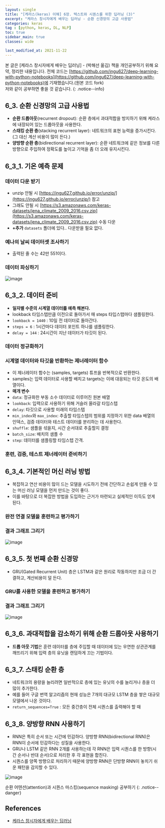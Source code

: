 ```yaml
---
layout: single
title: "[케라스(keras) 이해] 6장. 텍스트와 시퀀스를 위한 딥러닝 (3)"
excerpt: "케라스 창시자에게 배우는 딥러닝 - 순환 신경망의 고급 사용법"
categories: keras
tag : [python, keras, DL, NLP]
toc: true
sidebar_main: true
classes: wide

last_modified_at: 2021-11-22
---
```


본 글은 [케라스 창시자에게 배우는 딥러닝] - (박해선 옮김) 책을 개인공부하기 위해 요약, 정리한 내용입니다. 전체 코드는 [https://github.com/ingu627/deep-learning-with-python-notebooks](https://github.com/ingu627/deep-learning-with-python-notebooks)에 기재했습니다.(원본 코드 fork) <br>저와 같이 공부하면 좋을 것 같습니다.
{: .notice--info}

## 6_3. 순환 신경망의 고급 사용법

- **순환 드롭아웃**(recurrent dropout): 순환 층에서 과대적합을 방지하기 위해 케라스에 내장되어 있는 드롭아웃을 사용한다. 
- **스태킹 순환 층**(stacking recurrent layer): 네트워크의 표현 능력을 증가시킨다. (그 대신 계산 비용이 많이 든다.)
- **양방향 순환 층**(bidirectional recurrent layer): 순환 네트워크에 같은 정보를 다른 방향으로 주입하여 정확도를 높이고 기억을 좀 더 오래 유지시킨다.

## 6_3_1. 기온 예측 문제 

### 데이터 다운 받기

<script src="https://gist.github.com/ingu627/84201460377a7bc0a8b9838f018fe47e.js"></script>

- unzip 안될 시 [https://ingu627.github.io/error/unzip/](https://ingu627.github.io/error/unzip/) 참고 
- 그래도 안될 시 [https://s3.amazonaws.com/keras-datasets/jena_climate_2009_2016.csv.zip](https://s3.amazonaws.com/keras-datasets/jena_climate_2009_2016.csv.zip) 수동 다운
- **+추가** `datasets` 폴더에 있다.. 다운받을 필요 없다.

### 예나의 날씨 데이터셋 조사하기 

<script src="https://gist.github.com/ingu627/110d937200b33f155516a7b91466110f.js"></script>

- 출력된 줄 수는 42만 551이다.

### 데이터 파싱하기 

<script src="https://gist.github.com/ingu627/b912f1938485bd0866e62c5e68ce21e7.js"></script>

![image](https://user-images.githubusercontent.com/78655692/142636345-875e45b5-c660-4cf9-9067-3a9527dd957b.png)

## 6_3_2. 데이터 준비

- **일자별 수준의 시계열 데이터를 예측 해본다.**
- lookback 타임스텝만큼 이전으로 돌아가서 매 steps 타입스탭마다 샘플링한다.
- `lookback = 1440` : 10일 전 데이터로 돌아간다.
- `steps = 6` : 1시간마다 데이터 포인트 하나를 샘플링한다.
- `delay = 144` : 24시간이 지난 데이터가 타깃이 된다. 

### 데이터 정규화하기

<script src="https://gist.github.com/ingu627/949e2eca763ce4988989074858f4d142.js"></script>

### 시계열 데이터와 타깃을 반환하는 제너레이터 함수 

<script src="https://gist.github.com/ingu627/356b0a798e9f68e72a786efc0fe89289.js"></script>

- 이 제너레이터 함수는 (samples, targets) 튜프을 반복적으로 반환한다.
- samples는 입력 데이터로 사용할 배치고 targets는 이에 대응되는 타깃 온도의 배열이다.
- **매개 변수**
- `data`: 정규화한 부동 소수 데이터로 이루어진 원본 배열
- `lookback`: 입력으로 사용하기 위해 거슬러 올라갈 타임스텝
- `delay`: 타깃으로 사용할 미래의 타임스텝
- `min_index`와 `max_index`: 추출할 타임스텝의 범위를 지정하기 위한 data 배열의 인덱스, 검증 데이터와 테스트 데이터를 분리하는 데 사용한다. 
- `shuffle`: 샘플을 섞을지, 시간 순서대로 추출할지 결정
- `batch_size`: 배치의 샘플 수 
- `step`: 데이터를 샘플링할 타임스텝 간격.

### 훈련, 검증, 테스트 제너레이터 준비하기

<script src="https://gist.github.com/ingu627/715cebc82fb6dd217db0c27a7ab09bff.js"></script>

## 6_3_4. 기본적인 머신 러닝 방법

- 복잡하고 연산 비용이 많이 드는 모델을 시도하기 전에 간단하고 손쉽게 만들 수 있는 머신 러닝 모델을 먼저 만드는 것이 좋다.
- 이를 바탕으로 더 복잡한 방법을 도입하는 근거가 마련되고 실제적인 이득도 얻게 된다.

### 완전 연결 모델을 훈련하고 평가하기

<script src="https://gist.github.com/ingu627/8f028dabba4f9e78729c707d24af1083.js"></script>

### 결과 그래프 그리기

<script src="https://gist.github.com/ingu627/bcbc2a6c61f2f6b6f62dbc6b0372291e.js"></script>

![image](https://user-images.githubusercontent.com/78655692/142822403-8fddba77-cd4d-4e0c-865e-12d1f50b4046.png)

## 6_3_5. 첫 번째 순환 신경망

- GRU(Gated Recurrent Unit) 층은 LSTM과 같은 원리로 작동하지만 조금 더 간결하고, 계산비용이 덜 든다.

### GRU를 사용한 모델을 훈련하고 평가하기

<script src="https://gist.github.com/ingu627/7f78101cca717415a8ae6c993092c41f.js"></script>

### 결과 그래프 그리기

![image](https://user-images.githubusercontent.com/78655692/142823987-bb805703-bce9-4d67-9557-6cd147060971.png)

## 6_3_6. 과대적합을 감소하기 위해 순환 드롭아웃 사용하기

- **드롭 아웃 기법**은 훈련 데이터를 층에 주입할 때 데이터에 있는 우연한 상관관계를 깨뜨리기 위해 입력 층의 유닛을 랜덤하게 끄는 기법이다.

<script src="https://gist.github.com/ingu627/22b26324a04745ffb3d7823c850fcc12.js"></script>

## 6_3_7. 스태킹 순환 층 

- 네트워크의 용량을 늘리려면 일반적으로 층에 있는 유닛의 수를 늘리거나 층을 더 많이 추가한다.
- 예를 들어 구글 번역 알고리즘의 현재 성능은 7개의 대규모 LSTM 층을 쌓은 대규모 모델에서 나온 것이다.
- `return_sequences=True` : 모든 중간층이 전체 시퀀스를 출력해야 할 때

<script src="https://gist.github.com/ingu627/8a23ce4e0c69423bab613cf1898ebbc6.js"></script>

## 6_3_8. 양방향 RNN 사용하기 

- RNN은 특히 순서 또는 시간에 민감하다. 양방향 RNN(bidirectional RNN)은 RNN이 순서에 민감하다는 성질을 사용한다. 
- GRU나 LSTM 같은 RNN 2개를 사용하는데 각 RNN은 입력 시퀀스를 한 방향(시간 순서나 반대 순서)으로 처리한 후 각 표현을 합친다.
- 시퀀스를 양쪽 방향으로 처리하기 때문에 양방향 RNN은 단방향 RNN이 놓치기 쉬운 패턴을 감지할 수 있다.

![image](https://user-images.githubusercontent.com/78655692/142826896-d902f7a0-1497-4e91-9bb7-d3806e8f563e.png)

<script src="https://gist.github.com/ingu627/4b18c0331129eae4dbf537af7b302d61.js"></script>


순환 어텐션(attention)과 시퀀스 마스킹(sequence masking) 공부하기
{: .notice--danger}

## References

- [케라스 창시자에게 배우는 딥러닝](https://www.aladin.co.kr/shop/wproduct.aspx?ItemId=173992478) 
